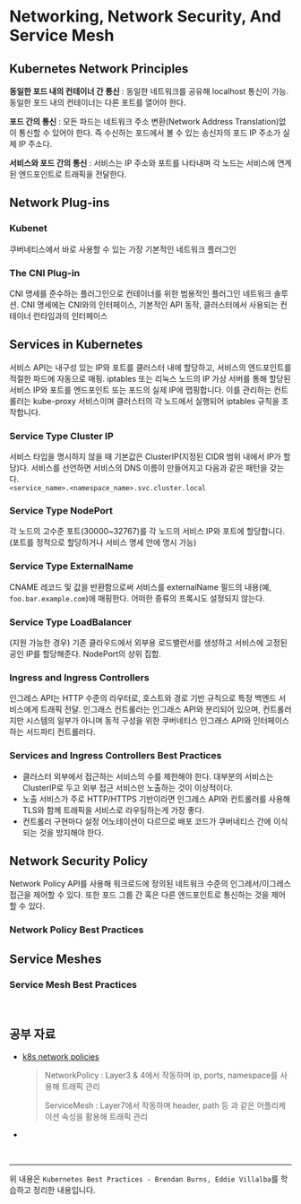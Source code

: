 # Networking, Network Security, And Service Mesh

## Kubernetes Network Principles

**동일한 포드 내의 컨테이너 간 통신** : 동일한 네트워크를 공유해 localhost 통신이 가능. 동일한 포드 내의 컨테이너는 다른 포트를 열어야 한다.

**포드 간의 통신** : 모든 파드는 네트워크 주소 변환(Network Address Translation)없이 통신할 수 있어야 한다. 즉 수신하는 포드에서 볼 수 있는 송신자의 포드 IP 주소가 실제 IP 주소다.

**서비스와 포드 간의 통신** : 서비스는 IP 주소와 포트를 나타내며 각 노드는 서비스에 연계된 엔드포인트로 트래픽을 전달한다.

## Network Plug-ins

### Kubenet

쿠버네티스에서 바로 사용할 수 있는 가장 기본적인 네트워크 플러그인

### The CNI Plug-in

CNI 명세를 준수하는 플러그인으로 컨테이너를 위한 범용적인 플러그인 네트워크 솔루션. CNI 명세에는 CNI와의 인터페이스, 기본적인 API 동작, 클러스터에서 사용되는 컨테이너 런타임과의 인터페이스

## Services in Kubernetes

서비스 API는 내구성 있는 IP와 포트를 클러스터 내에 할당하고, 서비스의 엔드포인트를 적절한 파드에 자동으로 매핑.
iptables 또는 리눅스 노드의 IP 가상 서버를 통해 할당된 서비스 IP와 포트를 엔드포인트 또는 포드의 실제 IP에 맵핑합니다.
이를 관리하는 컨트롤러는 kube-proxy 서비스이며 클러스터의 각 노드에서 실행되어 iptables 규칙을 조작합니다.

### Service Type Cluster IP

서비스 타입을 명시하지 않을 때 기본값은 ClusterIP(지정된 CIDR 범위 내에서 IP가 할당)다.
서비스를 선언하면 서비스의 DNS 이름이 만들어지고 다음과 같은 패턴을 갖는다. <br>
`<service_name>.<namespace_name>.svc.cluster.local`

### Service Type NodePort

각 노드의 고수준 포트(30000~32767)를 각 노드의 서비스 IP와 포트에 할당합니다. (포트를 정적으로 할당하거나 서비스 명세 안에 명시 가능)

### Service Type ExternalName

CNAME 레코드 및 값을 반환함으로써 서비스를 externalName 필드의 내용(예, `foo.bar.example.com`)에 매핑한다. 어떠한 종류의 프록시도 설정되지 않는다.

### Service Type LoadBalancer

(지원 가능한 경우) 기존 클라우드에서 외부용 로드밸런서를 생성하고 서비스에 고정된 공인 IP를 할당해준다. NodePort의 상위 집합.

### Ingress and Ingress Controllers

인그레스 API는 HTTP 수준의 라우터로, 호스트와 경로 기반 규칙으로 특정 백엔드 서비스에게 트래픽 전달.
인그래스 컨트롤러는 인그래스 API와 분리되어 있으며, 컨트롤러지만 시스템의 일부가 아니며 동적 구성을 위한 쿠버네티스 인그래스 API와 인터페이스하는 서드파티 컨트롤러다.

### Services and Ingress Controllers Best Practices

- 클러스터 외부에서 접근하는 서비스의 수를 제한해야 한다. 대부분의 서비스는 ClusterIP로 두고 외부 접근 서비스만 노출하는 것이 이상적이다.
- 노출 서비스가 주로 HTTP/HTTPS 기반이라면 인그레스 API와 컨트롤러를 사용해 TLS와 함께 트래픽을 서비스로 라우팅하는게 가장 좋다.
- 컨트롤러 구현마다 설정 어노테이션이 다르므로 배포 코드가 쿠버네티스 간에 이식되는 것을 방지해야 한다.

## Network Security Policy

Network Policy API를 사용해 워크로드에 정의된 네트워크 수준의 인그레서/이그레스 접근을 제어할 수 있다.
또한 포드 그룹 간 혹은 다른 엔드포인트로 통신하는 것을 제어할 수 있다.

### Network Policy Best Practices

## Service Meshes

### Service Mesh Best Practices

<br>

## 공부 자료

- [k8s network policies](https://sandeepbaldawa.medium.com/k8s-network-policies-95ba87ac2251)

  > NetworkPolicy : Layer3 & 4에서 작동하며  ip, ports, namespace를 사용해 트래픽 관리
  >
  > ServiceMesh : Layer7에서 작동하며 header, path 등 과 같은 어플리케이션 속성을 활용해 트래픽 관리

- 





<br>

---

위 내용은 `Kubernetes Best Practices - Brendan Burns, Eddie Villalba`를 학습하고 정리한 내용입니다.
